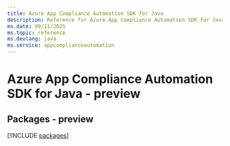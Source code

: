 ```yaml
---
title: Azure App Compliance Automation SDK for Java
description: Reference for Azure App Compliance Automation SDK for Java
ms.date: 09/11/2025
ms.topic: reference
ms.devlang: java
ms.service: appcomplianceautomation
---
```

# Azure App Compliance Automation SDK for Java - preview
## Packages - preview
[!INCLUDE [packages](app-compliance-automation-index.md)]